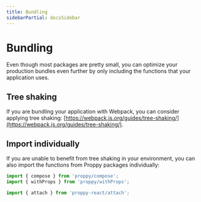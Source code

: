 ```yaml
---
title: Bundling
sidebarPartial: docsSidebar
---
```


# Bundling

Even though most packages are pretty small, you can optimize your production bundles even further by only including the functions that your application uses.

## Tree shaking

If you are bundling your application with Webpack, you can consider applying tree shaking: [https://webpack.js.org/guides/tree-shaking/](https://webpack.js.org/guides/tree-shaking/).

## Import individually

If you are unable to benefit from tree shaking in your environment, you can also import the functions from Proppy packages individually:

```js
import { compose } from 'proppy/compose';
import { withProps } from 'proppy/withProps';

import { attach } from 'proppy-react/attach';
```
